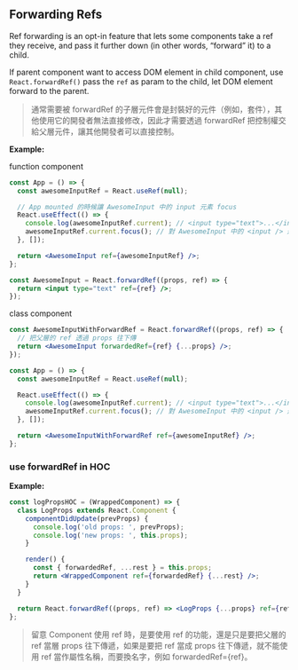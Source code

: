 ## Forwarding Refs
Ref forwarding is an opt-in feature that lets some components take a ref they receive, and pass it further down (in other words, “forward” it) to a child.

If parent component want to access DOM element in child component, use `React.forwardRef()` pass the `ref` as param to the child, let DOM element forward to the parent.
> 通常需要被 forwardRef 的子層元件會是封裝好的元件（例如，套件），其他使用它的開發者無法直接修改，因此才需要透過 forwardRef 把控制權交給父層元件，讓其他開發者可以直接控制。


**Example:**

function component
```jsx
const App = () => {
  const awesomeInputRef = React.useRef(null);

  // App mounted 的時候讓 AwesomeInput 中的 input 元素 focus
  React.useEffect(() => {
    console.log(awesomeInputRef.current); // <input type="text">...</input>
    awesomeInputRef.current.focus(); // 對 AwesomeInput 中的 <input /> 進行操作
  }, []);

  return <AwesomeInput ref={awesomeInputRef} />;
};
```
```jsx
const AwesomeInput = React.forwardRef((props, ref) => {
  return <input type="text" ref={ref} />;
});
```

class component
```jsx
const AwesomeInputWithForwardRef = React.forwardRef((props, ref) => {
  // 把父層的 ref 透過 props 往下傳
  return <AwesomeInput forwardedRef={ref} {...props} />;
});
```
```jsx
const App = () => {
  const awesomeInputRef = React.useRef(null);

  React.useEffect(() => {
    console.log(awesomeInputRef.current); // <input type="text">...</input>
    awesomeInputRef.current.focus(); // 對 AwesomeInput 中的 <input /> 進行操作
  }, []);

  return <AwesomeInputWithForwardRef ref={awesomeInputRef} />;
};
```



### use forwardRef in HOC
**Example:**
```jsx
const logPropsHOC = (WrappedComponent) => {
  class LogProps extends React.Component {
    componentDidUpdate(prevProps) {
      console.log('old props: ', prevProps);
      console.log('new props: ', this.props);
    }

    render() {
      const { forwardedRef, ...rest } = this.props;
      return <WrappedComponent ref={forwardedRef} {...rest} />;
    }
  }

  return React.forwardRef((props, ref) => <LogProps {...props} ref={ref} />);
};
```


> 留意 Component 使用 ref 時，是要使用 ref 的功能，還是只是要把父層的 ref 當層 props 往下傳遞，如果是要把 ref 當成 props 往下傳遞，就不能使用 ref 當作屬性名稱，而要換名字，例如 forwardedRef={ref}。


